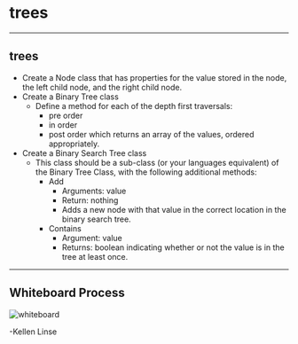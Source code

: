 # trees

--- 

## trees
- Create a Node class that has properties for the value stored in the node, the left child node, and the right child node.
- Create a Binary Tree class
  - Define a method for each of the depth first traversals:
    - pre order
    - in order
    - post order which returns an array of the values, ordered appropriately.
- Create a Binary Search Tree class
  - This class should be a sub-class (or your languages equivalent) of the Binary Tree Class, with the following additional methods:
    - Add
      - Arguments: value
      - Return: nothing
      - Adds a new node with that value in the correct location in the binary search tree.
    - Contains
      - Argument: value
      - Returns: boolean indicating whether or not the value is in the tree at least once.


 ---

## Whiteboard Process
![whiteboard](/whiteboard.jpg)


-Kellen Linse